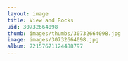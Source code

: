 ```yaml
---
layout: image
title: View and Rocks
uid: 30732664098
thumb: images/thumbs/30732664098.jpg
image: images/30732664098.jpg
album: 72157671124488797
---
```


